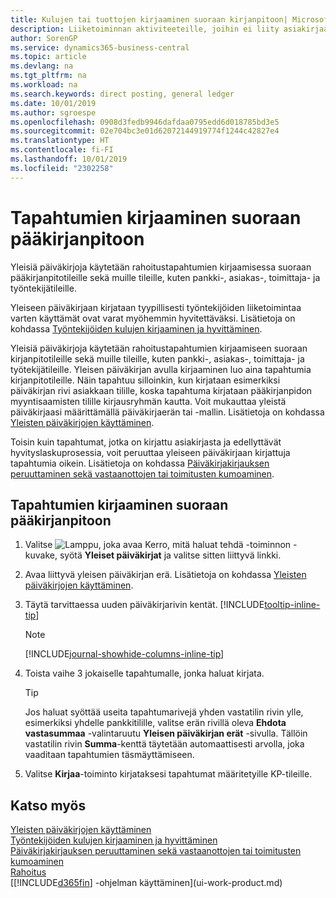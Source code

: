 ```yaml
---
title: Kulujen tai tuottojen kirjaaminen suoraan kirjanpitoon| Microsoft Docs
description: Liiketoiminnan aktiviteeteille, joihin ei liity asiakirjaa, kuten pienille kuluille tai käteissuorituksille voi luoda liittyvät tapahtumat kirjaamalla päiväkirjarivit Yleinen päiväkirja -sivulla.
author: SorenGP
ms.service: dynamics365-business-central
ms.topic: article
ms.devlang: na
ms.tgt_pltfrm: na
ms.workload: na
ms.search.keywords: direct posting, general ledger
ms.date: 10/01/2019
ms.author: sgroespe
ms.openlocfilehash: 0908d3fedb9946dafdaa0795edd6d018785bd3e5
ms.sourcegitcommit: 02e704bc3e01d62072144919774f1244c42827e4
ms.translationtype: HT
ms.contentlocale: fi-FI
ms.lasthandoff: 10/01/2019
ms.locfileid: "2302258"
---
```

# <a name="post-transactions-directly-to-the-general-ledger"></a>Tapahtumien kirjaaminen suoraan pääkirjanpitoon

Yleisiä päiväkirjoja käytetään rahoitustapahtumien kirjaamisessa suoraan pääkirjanpitotileille sekä muille tileille, kuten pankki-, asiakas-, toimittaja- ja työntekijätileille.  

Yleiseen päiväkirjaan kirjataan tyypillisesti työntekijöiden liiketoimintaa varten käyttämät ovat varat myöhemmin hyvitettäväksi. Lisätietoja on kohdassa [Työntekijöiden kulujen kirjaaminen ja hyvittäminen](finance-how-record-reimburse-employee-expenses.md).

Yleisiä päiväkirjoja käytetään rahoitustapahtumien kirjaamiseen suoraan kirjanpitotileille sekä muille tileille, kuten pankki-, asiakas-, toimittaja- ja työtekijätileille. Yleisen päiväkirjan avulla kirjaaminen luo aina tapahtumia kirjanpitotileille. Näin tapahtuu silloinkin, kun kirjataan esimerkiksi päiväkirjan rivi asiakkaan tilille, koska tapahtuma kirjataan pääkirjanpidon myyntisaamisten tilille kirjausryhmän kautta. Voit mukauttaa yleistä päiväkirjaasi määrittämällä päiväkirjaerän tai -mallin. Lisätietoja on kohdassa [Yleisten päiväkirjojen käyttäminen](ui-work-general-journals.md).

Toisin kuin tapahtumat, jotka on kirjattu asiakirjasta ja edellyttävät hyvityslaskuprosessia, voit peruuttaa yleiseen päiväkirjaan kirjattuja tapahtumia oikein. Lisätietoja on kohdassa [Päiväkirjakirjauksen peruuttaminen sekä vastaanottojen tai toimitusten kumoaminen](finance-how-reverse-journal-posting.md).

## <a name="to-post-a-transaction-directly-to-a-general-ledger-account"></a>Tapahtumien kirjaaminen suoraan pääkirjanpitoon

1. Valitse ![Lamppu, joka avaa Kerro, mitä haluat tehdä -toiminnon](media/ui-search/search_small.png "Kerro, mitä haluat tehdä") -kuvake, syötä **Yleiset päiväkirjat** ja valitse sitten liittyvä linkki.
2. Avaa liittyvä yleisen päiväkirjan erä. Lisätietoja on kohdassa [Yleisten päiväkirjojen käyttäminen](ui-work-general-journals.md).
3. Täytä tarvittaessa uuden päiväkirjarivin kentät. [!INCLUDE[tooltip-inline-tip](includes/tooltip-inline-tip_md.md)]    

    > [!NOTE]
    > [!INCLUDE[journal-showhide-columns-inline-tip](includes/journal-showhide-columns-inline-tip.md)]
4. Toista vaihe 3 jokaiselle tapahtumalle, jonka haluat kirjata.

    > [!TIP]  
    > Jos haluat syöttää useita tapahtumarivejä yhden vastatilin rivin ylle, esimerkiksi yhdelle pankkitilille, valitse erän rivillä oleva **Ehdota vastasummaa** -valintaruutu **Yleisen päiväkirjan erät** -sivulla. Tällöin vastatilin rivin **Summa**-kenttä täytetään automaattisesti arvolla, joka vaaditaan tapahtumien täsmäyttämiseen.
5. Valitse **Kirjaa**-toiminto kirjataksesi tapahtumat määritetyille KP-tileille.

## <a name="see-also"></a>Katso myös

[Yleisten päiväkirjojen käyttäminen](ui-work-general-journals.md)  
[Työntekijöiden kulujen kirjaaminen ja hyvittäminen](finance-how-record-reimburse-employee-expenses.md)  
[Päiväkirjakirjauksen peruuttaminen sekä vastaanottojen tai toimitusten kumoaminen](finance-how-reverse-journal-posting.md)  
[Rahoitus](finance.md)  
[[!INCLUDE[d365fin](includes/d365fin_md.md)] -ohjelman käyttäminen](ui-work-product.md)  
